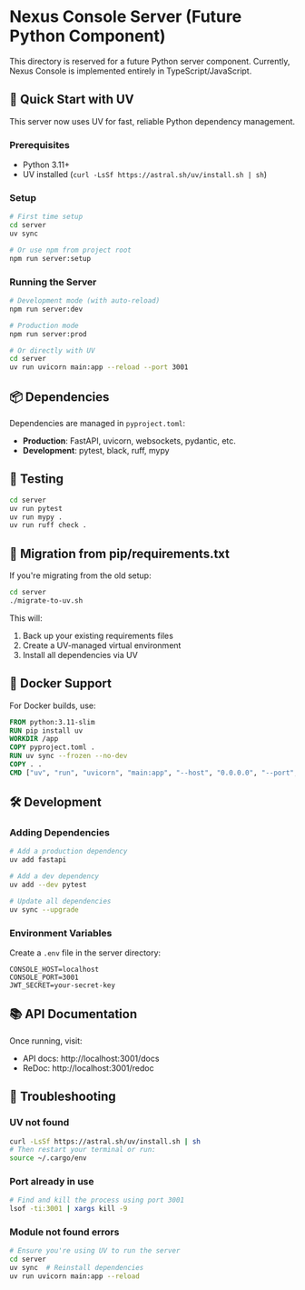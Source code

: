 # Nexus Console Server (Future Python Component)

This directory is reserved for a future Python server component. Currently, Nexus Console is implemented entirely in TypeScript/JavaScript.

## 🚀 Quick Start with UV

This server now uses UV for fast, reliable Python dependency management.

### Prerequisites
- Python 3.11+
- UV installed (`curl -LsSf https://astral.sh/uv/install.sh | sh`)

### Setup

```bash
# First time setup
cd server
uv sync

# Or use npm from project root
npm run server:setup
```

### Running the Server

```bash
# Development mode (with auto-reload)
npm run server:dev

# Production mode
npm run server:prod

# Or directly with UV
cd server
uv run uvicorn main:app --reload --port 3001
```

## 📦 Dependencies

Dependencies are managed in `pyproject.toml`:
- **Production**: FastAPI, uvicorn, websockets, pydantic, etc.
- **Development**: pytest, black, ruff, mypy

## 🧪 Testing

```bash
cd server
uv run pytest
uv run mypy .
uv run ruff check .
```

## 🔄 Migration from pip/requirements.txt

If you're migrating from the old setup:

```bash
cd server
./migrate-to-uv.sh
```

This will:
1. Back up your existing requirements files
2. Create a UV-managed virtual environment
3. Install all dependencies via UV

## 🐳 Docker Support

For Docker builds, use:

```dockerfile
FROM python:3.11-slim
RUN pip install uv
WORKDIR /app
COPY pyproject.toml .
RUN uv sync --frozen --no-dev
COPY . .
CMD ["uv", "run", "uvicorn", "main:app", "--host", "0.0.0.0", "--port", "3001"]
```

## 🛠️ Development

### Adding Dependencies

```bash
# Add a production dependency
uv add fastapi

# Add a dev dependency
uv add --dev pytest

# Update all dependencies
uv sync --upgrade
```

### Environment Variables

Create a `.env` file in the server directory:

```env
CONSOLE_HOST=localhost
CONSOLE_PORT=3001
JWT_SECRET=your-secret-key
```

## 📚 API Documentation

Once running, visit:
- API docs: http://localhost:3001/docs
- ReDoc: http://localhost:3001/redoc

## 🚨 Troubleshooting

### UV not found
```bash
curl -LsSf https://astral.sh/uv/install.sh | sh
# Then restart your terminal or run:
source ~/.cargo/env
```

### Port already in use
```bash
# Find and kill the process using port 3001
lsof -ti:3001 | xargs kill -9
```

### Module not found errors
```bash
# Ensure you're using UV to run the server
cd server
uv sync  # Reinstall dependencies
uv run uvicorn main:app --reload
```
